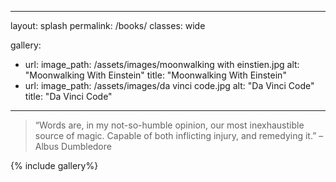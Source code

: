 ---
layout: splash
permalink: /books/
classes: wide

gallery:
  - url:
    image_path: /assets/images/moonwalking with einstien.jpg
    alt: "Moonwalking With Einstein"
    title: "Moonwalking With Einstein"
  - url:
    image_path: /assets/images/da vinci code.jpg
    alt: "Da Vinci Code"
    title: "Da Vinci Code"
  ---
> “Words are, in my not-so-humble opinion, our most inexhaustible source of magic. Capable of both inflicting injury, and remedying it.” – Albus Dumbledore

{% include gallery%}
